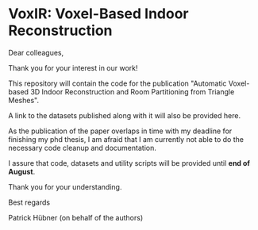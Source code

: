 # VoxIR: Voxel-Based Indoor Reconstruction

Dear colleagues,

Thank you for your interest in our work!

This repository will contain the code for the publication "Automatic Voxel-based 3D Indoor Reconstruction and Room Partitioning from Triangle Meshes".

A link to the datasets published along with it will also be provided here.

As the publication of the paper overlaps in time with my deadline for finishing my phd thesis, I am afraid that I am currently not able to do the necessary code cleanup and documentation.

I assure that code, datasets and utility scripts will be provided until **end of August**.


Thank you for your understanding.


Best regards


Patrick Hübner
(on behalf of the authors)
